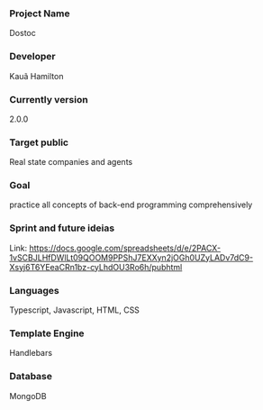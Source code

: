 ### Project Name
Dostoc

### Developer
Kauã Hamilton

### Currently version
2.0.0

### Target public
Real state companies and agents

### Goal
practice all concepts of back-end programming comprehensively

### Sprint and future ideias
Link: https://docs.google.com/spreadsheets/d/e/2PACX-1vSCBJLHfDWlLt09QOOM9PPShJ7EXXyn2jOGh0UZyLADv7dC9-Xsyj6T6YEeaCRn1bz-cyLhdOU3Ro6h/pubhtml

### Languages
Typescript, Javascript, HTML, CSS

### Template Engine
Handlebars

### Database
MongoDB
